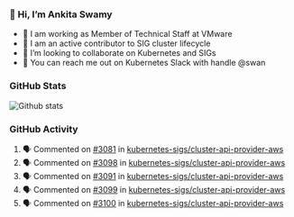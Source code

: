 ### 👋 Hi, I’m Ankita Swamy 

- 💼 I am working as Member of Technical Staff at VMware
- 👀 I am an active contributor to SIG cluster lifecycle 
- 💞️ I’m looking to collaborate on Kubernetes and SIGs
- 💬 You can reach me out on Kubernetes Slack with handle @swan

### GitHub Stats
![Github stats](https://github-readme-stats.vercel.app/api?username=Ankitasw&count_private=true&show_icons=true&theme=tokyonight)

### GitHub Activity 
<!--START_SECTION:activity-->
1. 🗣 Commented on [#3081](https://github.com/kubernetes-sigs/cluster-api-provider-aws/issues/3081) in [kubernetes-sigs/cluster-api-provider-aws](https://github.com/kubernetes-sigs/cluster-api-provider-aws)
2. 🗣 Commented on [#3098](https://github.com/kubernetes-sigs/cluster-api-provider-aws/issues/3098) in [kubernetes-sigs/cluster-api-provider-aws](https://github.com/kubernetes-sigs/cluster-api-provider-aws)
3. 🗣 Commented on [#3091](https://github.com/kubernetes-sigs/cluster-api-provider-aws/issues/3091) in [kubernetes-sigs/cluster-api-provider-aws](https://github.com/kubernetes-sigs/cluster-api-provider-aws)
4. 🗣 Commented on [#3099](https://github.com/kubernetes-sigs/cluster-api-provider-aws/issues/3099) in [kubernetes-sigs/cluster-api-provider-aws](https://github.com/kubernetes-sigs/cluster-api-provider-aws)
5. 🗣 Commented on [#3100](https://github.com/kubernetes-sigs/cluster-api-provider-aws/issues/3100) in [kubernetes-sigs/cluster-api-provider-aws](https://github.com/kubernetes-sigs/cluster-api-provider-aws)
<!--END_SECTION:activity-->
